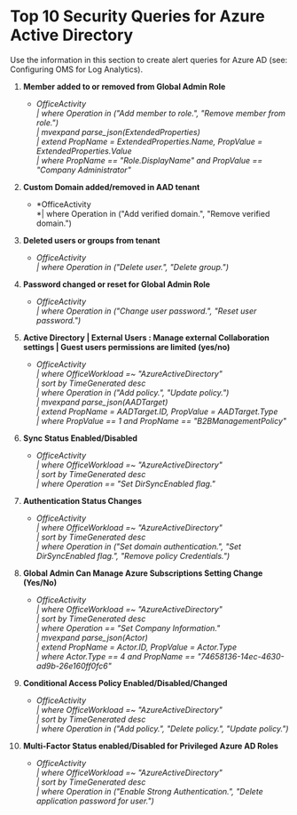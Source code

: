 # Top 10 Security Queries for Azure Active Directory

Use the information in this section to create alert queries for Azure AD (see: Configuring OMS for Log Analytics). 

 

1. **Member added to or removed from Global Admin Role**  

    - *OfficeActivity*  
    *| where Operation in ("Add member to role.", "Remove member from role.")*  
    *| mvexpand parse_json(ExtendedProperties)*   
    *| extend PropName = ExtendedProperties.Name, PropValue = ExtendedProperties.Value*   
    *| where PropName == "Role.DisplayName" and PropValue == "Company Administrator"*  

  
2. **Custom Domain added/removed in AAD tenant**  

    - *OfficeActivity  
    *| where Operation in ("Add verified domain.", "Remove verified domain.")  
 

3. **Deleted users or groups from tenant**  

    - *OfficeActivity*  
    *| where Operation in ("Delete user.", "Delete group.")*  


4. **Password changed or reset for Global Admin Role**  

    - *OfficeActivity*  
    *| where Operation in ("Change user password.", "Reset user password.")*  

 
5. **Active Directory | External Users : Manage external Collaboration settings | Guest users permissions are limited (yes/no)**  

    - *OfficeActivity*  
    *| where OfficeWorkload =~ "AzureActiveDirectory"*  
    *| sort by TimeGenerated desc*  
    *| where Operation in ("Add policy.", "Update policy.")*  
    *| mvexpand parse_json(AADTarget)*  
    *| extend PropName = AADTarget.ID, PropValue = AADTarget.Type*  
    *| where  PropValue == 1 and PropName == "B2BManagementPolicy"*

 
6. **Sync Status Enabled/Disabled**  

    - *OfficeActivity*  
    *| where OfficeWorkload =~ "AzureActiveDirectory"*  
    *| sort by TimeGenerated desc*  
    *| where Operation == "Set DirSyncEnabled flag."*    

 
7. **Authentication Status Changes** 

    - *OfficeActivity*  
    *| where OfficeWorkload =~ "AzureActiveDirectory"*  
    *| sort by TimeGenerated desc*  
    *| where Operation in ("Set domain authentication.", "Set DirSyncEnabled flag.", "Remove policy Credentials.")*  
 

8. **Global Admin Can Manage Azure Subscriptions Setting Change (Yes/No)**  

   - *OfficeActivity*  
   *| where OfficeWorkload =~ "AzureActiveDirectory"*  
   *| sort by TimeGenerated desc*  
   *| where Operation == "Set Company Information."*  
   *| mvexpand parse_json(Actor)*  
   *| extend PropName = Actor.ID, PropValue = Actor.Type*  
   *| where Actor.Type == 4 and PropName == "74658136-14ec-4630-ad9b-26e160ff0fc6"*   
 

9. **Conditional Access Policy Enabled/Disabled/Changed**  

   - *OfficeActivity*  
   *| where OfficeWorkload =~ "AzureActiveDirectory"*  
   *| sort by TimeGenerated desc*  
   *| where Operation in ("Add policy.", "Delete policy.", "Update policy.")*  
 

10. **Multi-Factor Status enabled/Disabled for Privileged Azure AD Roles**  

    - *OfficeActivity*  
    *| where OfficeWorkload =~ "AzureActiveDirectory"*  
    *| sort by TimeGenerated desc*  
    *| where Operation in ("Enable Strong Authentication.", "Delete application password for user.")* 

